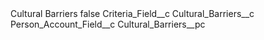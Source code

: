 <?xml version="1.0" encoding="UTF-8"?>
<CustomMetadata xmlns="http://soap.sforce.com/2006/04/metadata" xmlns:xsi="http://www.w3.org/2001/XMLSchema-instance" xmlns:xsd="http://www.w3.org/2001/XMLSchema">
    <label>Cultural Barriers</label>
    <protected>false</protected>
    <values>
        <field>Criteria_Field__c</field>
        <value xsi:type="xsd:string">Cultural_Barriers__c</value>
    </values>
    <values>
        <field>Person_Account_Field__c</field>
        <value xsi:type="xsd:string">Cultural_Barriers__pc</value>
    </values>
</CustomMetadata>
